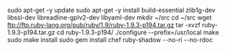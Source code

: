sudo apt-get -y update
sudo apt-get -y install build-essential zlib1g-dev libssl-dev libreadline-gplv2-dev libyaml-dev
mkdir ~/src
cd ~/src
wget ftp://ftp.ruby-lang.org/pub/ruby/1.9/ruby-1.9.3-p194.tar.gz
tar -xvzf ruby-1.9.3-p194.tar.gz
cd ruby-1.9.3-p194/
./configure --prefix=/usr/local
make
sudo make install
sudo gem install chef ruby-shadow --no-ri --no-rdoc